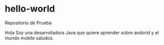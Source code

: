 # hello-world
Repositorio de Prueba

Hola Soy una  desarrolladora Java que quiere aprender sobre andorid y el mundo mobile
saludos.
